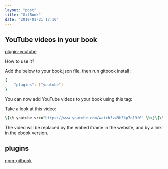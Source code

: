 ```yaml
---
layout: "post"
title: "GitBook"
date: "2019-01-21 17:10"
---
```



## YouTube videos in your book

[plugin-youtube](https://github.com/GitbookIO/plugin-youtube)

How to use it?

Add the below to your book.json file, then run gitbook install :

```sh
{
    "plugins": ["youtube"]
}
```

You can now add YouTube videos to your book using this tag:

Take a look at this video:

```ruby
\{\% youtube src="https://www.youtube.com/watch?v=9bZkp7q19f0" \%\}\{\% endyoutube \%\}
```

The video will be replaced by the embed iframe in the website, and by a link in the ebook version.


## plugins

[npm-gitbook](https://www.npmjs.com/search?q=gitbook)
